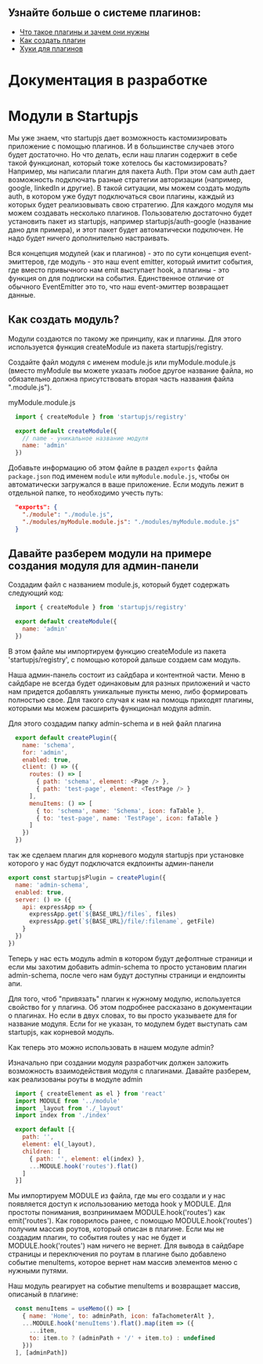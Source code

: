 ## Узнайте больше о системе плагинов:
- [Что такое плагины и зачем они нужны](https://github.com/startupjs/startupjs/blob/master/packages/startupjs/aboutPlugins.ru.md)
- [Как создать плагин](https://github.com/startupjs/startupjs/blob/master/packages/startupjs/createPlugin.ru.md)
- [Хуки для плагинов](https://github.com/startupjs/startupjs/blob/master/packages/startupjs/README.ru.md)

# Документация в разработке

# Модули в Startupjs
Мы уже знаем, что startupjs дает возможность кастомизировать приложение с помощью плагинов. И в большинстве случаев этого будет достаточно. Но что делать, если наш плагин содержит в себе такой функционал, который тоже хотелось бы кастомизировать? Например, мы написали плагин для пакета Auth. При этом сам auth дает возможность подключать разные стратегии авторизации (например, google, linkedIn и другие). В такой ситуации, мы можем создать модуль auth, в котором уже будут подключаться свои плагины, каждый из которых будет реализовывать свою стратегию. Для каждого модуля мы можем создавать несколько плагинов. Пользователю достаточно будет установить пакет из startupjs, например startupjs/auth-google (название дано для примера), и этот пакет будет автоматически подключен. Не надо будет ничего дополнительно настраивать.

Вся концепция модулей (как и плагинов) - это по сути концепция event-эмиттеров, где модуль - это наш event emitter, который имитит события, где вместо привычного нам emit выступает hook, а плагины - это функция on для подписки на события.
Единственное отличие от обычного EventEmitter это то, что наш event-эмиттер возвращает данные.

## Как создать модуль?

Модули создаются по такому же принципу, как и плагины. Для этого используется функция createModule из пакета startupjs/registry.

Создайте файл модуля с именем module.js или myModule.module.js (вместо myModule вы можете указать любое другое название файла, но обязательно должна присутствовать вторая часть названия файла ".module.js").

myModule.module.js

```js
  import { createModule } from 'startupjs/registry'

  export default createModule({
    // name - уникальное название модуля
    name: 'admin'
  })
```

Добавьте информацию об этом файле в раздел `exports` файла `package.json` под именем `module` или `myModule.module.js`, чтобы он автоматически загружался в ваше приложение. Если модуль лежит в отдельной папке, то необходимо учесть путь:

```json
  "exports": {
    "./module": "./module.js",
    "./modules/myModule.module.js": "./modules/myModule.module.js"
  }
```

## Давайте разберем модули на примере создания модуля для админ-панели

Создадим файл с названием module.js, который будет содержать следующий код:

```js
  import { createModule } from 'startupjs/registry'

  export default createModule({
    name: 'admin'
  })
```

В этом файле мы импортируем функцию createModule из пакета 'startupjs/registry', с помощью которой дальше создаем сам модуль.

Наша админ-панель состоит из сайдбара и контентной части. Меню в сайдбаре не всегда будет одинаковым для разных приложений и часто нам придется добавлять уникальные пункты меню, либо формировать полностью свое. Для такого случая к нам на помощь приходят плагины, которыми мы можем расширить функционал модуля admin.

Для этого создадим папку admin-schema и в ней файл плагина

```js
  export default createPlugin({
    name: 'schema',
    for: 'admin',
    enabled: true,
    client: () => ({
      routes: () => [
        { path: 'schema', element: <Page /> },
        { path: 'test-page', element: <TestPage /> }
      ],
      menuItems: () => [
        { to: 'schema', name: 'Schema', icon: faTable },
        { to: 'test-page', name: 'TestPage', icon: faTable }
      ]
    })
  })
```

так же сделаем плагин для корневого модуля startupjs при установке которого у нас будут подключатся екдпоинты админ-панели

```js
export const startupjsPlugin = createPlugin({
  name: 'admin-schema',
  enabled: true,
  server: () => ({
    api: expressApp => {
      expressApp.get(`${BASE_URL}/files`, files)
      expressApp.get(`${BASE_URL}/file/:filename`, getFile)
    }
  })
})
```

Теперь у нас есть модуль admin в котором будут дефолтные страници и если мы захотим добавить admin-schema то просто установим плагин admin-schema, после чего нам будут доступны страници и ендпоинты апи.

Для того, чтоб "привязать" плагин к нужному модулю, используется свойство for у плагина. Об этом подробнее рассказано в документации о плагинах. Но если в двух словах, то вы просто указываете для for название модуля. Если for не указан, то модулем будет выступать сам startupjs, как корневой модуль.

Как теперь это можно использовать в нашем модуле admin?

Изначально при создании модуля разработчик должен заложить возможность взаимодействия модуля с плагинами. Давайте разберем, как реализованы роуты в модуле admin

```js
  import { createElement as el } from 'react'
  import MODULE from '../module'
  import _layout from './_layout'
  import index from './index'

  export default [{
    path: '',
    element: el(_layout),
    children: [
      { path: '', element: el(index) },
      ...MODULE.hook('routes').flat()
    ]
  }]
```

Мы импортируем MODULE из файла, где мы его создали и у нас появляется доступ к использованию метода hook у MODULE.
Для простоты понимания, возпринимаем MODULE.hook('routes') как emit('routes').
Как говорилось ранее, с помощью MODULE.hook('routes') получим массив роутов, который описан в плагине. Если мы не создадим плагин, то события routes у нас не будет и MODULE.hook('routes') нам ничего не вернет.
Для вывода в сайдбаре страницы и переключения по роутам в плагине было добавлено событие menuItems, которое вернет нам массив элементов меню с нужными путями.

Наш модуль реагирует на событие menuItems и возвращает массив, описаный в плагине:

```js
  const menuItems = useMemo(() => [
    { name: 'Home', to: adminPath, icon: faTachometerAlt },
    ...MODULE.hook('menuItems').flat().map(item => ({
      ...item,
      to: item.to ? (adminPath + '/' + item.to) : undefined
    }))
  ], [adminPath])
```

